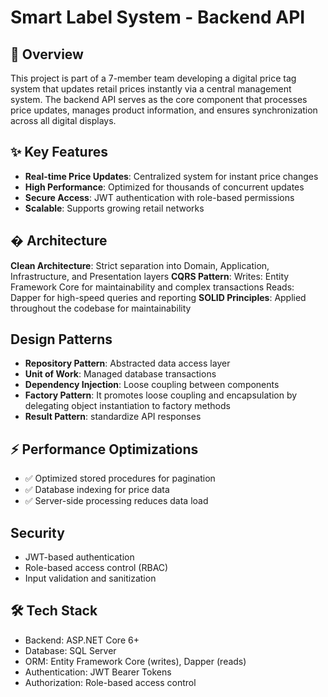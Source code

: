# Smart Label System - Backend API

## 📝 Overview  
This project is part of a 7-member team developing a digital price tag system that updates retail prices instantly via a central management system. The backend API serves as the core component that processes price updates, manages product information, and ensures synchronization across all digital displays.

## ✨ Key Features  
- **Real-time Price Updates**: Centralized system for instant price changes  
- **High Performance**: Optimized for thousands of concurrent updates  
- **Secure Access**: JWT authentication with role-based permissions  
- **Scalable**: Supports growing retail networks  

## � Architecture 
**Clean Architecture**:
  Strict separation into Domain, Application, Infrastructure, and Presentation layers
**CQRS Pattern**:
  Writes: Entity Framework Core for maintainability and complex transactions
  Reads: Dapper for high-speed queries and reporting
**SOLID Principles**:
  Applied throughout the codebase for maintainability

## Design Patterns
- **Repository Pattern**: Abstracted data access layer
- **Unit of Work**: Managed database transactions
- **Dependency Injection**: Loose coupling between components
- **Factory Pattern**:  It promotes loose coupling and encapsulation by delegating object instantiation to factory methods
- **Result Pattern**: standardize API responses

## ⚡ Performance Optimizations  
- ✅ Optimized stored procedures for pagination  
- ✅ Database indexing for price data  
- ✅ Server-side processing reduces data load  

## Security
- JWT-based authentication
- Role-based access control (RBAC)
- Input validation and sanitization

## 🛠️ Tech Stack
- Backend: ASP.NET Core 6+
- Database: SQL Server
- ORM: Entity Framework Core (writes), Dapper (reads)
- Authentication: JWT Bearer Tokens
- Authorization: Role-based access control

